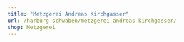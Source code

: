 ```yaml
---
title: "Metzgerei Andreas Kirchgasser"
url: /harburg-schwaben/metzgerei-andreas-kirchgasser/
shop: Metzgerei
---
```

